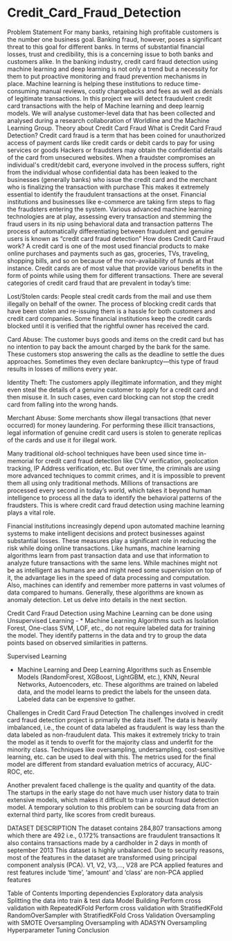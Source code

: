 # Credit_Card_Fraud_Detection
Problem Statement
For many banks, retaining high profitable customers is the number one business goal. Banking fraud, however, poses a significant threat to this goal for different banks. In terms of substantial financial losses, trust and credibility, this is a concerning issue to both banks and customers alike.
In the banking industry, credit card fraud detection using machine learning and deep learning is not only a trend but a necessity for them to put proactive monitoring and fraud prevention mechanisms in place. Machine learning is helping these institutions to reduce time-consuming manual reviews, costly chargebacks and fees as well as denials of legitimate transactions.
In this project we will detect fraudulent credit card transactions with the help of Machine learning and deep learnig models.
We will analyse customer-level data that has been collected and analysed during a research collaboration of Worldline and the Machine Learning Group.
Theory about Credit Card Fraud
What is Credit Card Fraud Detection?
Credit card fraud is a term that has been coined for unauthorized access of payment cards like credit cards or debit cards to pay for using services or goods
Hackers or fraudsters may obtain the confidential details of the card from unsecured websites. When a fraudster compromises an individual's credit/debit card, everyone involved in the process suffers, right from the individual whose confidential data has been leaked to the businesses (generally banks) who issue the credit card and the merchant who is finalizing the transaction with purchase
This makes it extremely essential to identify the fraudulent transactions at the onset. Financial institutions and businesses like e-commerce are taking firm steps to flag the fraudsters entering the system. Various advanced machine learning technologies are at play, assessing every transaction and stemming the fraud users in its nip using behavioral data and transaction patterns
The process of automatically differentiating between fraudulent and genuine users is known as “credit card fraud detection”
How does Credit Card Fraud work?
A credit card is one of the most used financial products to make online purchases and payments such as gas, groceries, TVs, traveling, shopping bills, and so on because of the non-availability of funds at that instance. Credit cards are of most value that provide various benefits in the form of points while using them for different transactions. There are several categories of credit card fraud that are prevalent in today’s time:

Lost/Stolen cards: People steal credit cards from the mail and use them illegally on behalf of the owner. The process of blocking credit cards that have been stolen and re-issuing them is a hassle for both customers and credit card companies. Some financial institutions keep the credit cards blocked until it is verified that the rightful owner has received the card.

Card Abuse: The customer buys goods and items on the credit card but has no intention to pay back the amount charged by the bank for the same. These customers stop answering the calls as the deadline to settle the dues approaches. Sometimes they even declare bankruptcy—this type of fraud results in losses of millions every year.

Identity Theft: The customers apply illegitimate information, and they might even steal the details of a genuine customer to apply for a credit card and then misuse it. In such cases, even card blocking can not stop the credit card from falling into the wrong hands.

Merchant Abuse: Some merchants show illegal transactions (that never occurred) for money laundering. For performing these illicit transactions, legal information of genuine credit card users is stolen to generate replicas of the cards and use it for illegal work.

Many traditional old-school techniques have been used since time in-memorial for credit card fraud detection like CVV verification, geolocation tracking, IP Address verification, etc. But over time, the criminals are using more advanced techniques to commit crimes, and it is impossible to prevent them all using only traditional methods. Millions of transactions are processed every second in today’s world, which takes it beyond human intelligence to process all the data to identify the behavioral patterns of the fraudsters. This is where credit card fraud detection using machine learning plays a vital role.

Financial institutions increasingly depend upon automated machine learning systems to make intelligent decisions and protect businesses against substantial losses. These measures play a significant role in reducing the risk while doing online transactions. Like humans, machine learning algorithms learn from past transaction data and use that information to analyze future transactions with the same lens. While machines might not be as intelligent as humans are and might need some supervision on top of it, the advantage lies in the speed of data processing and computation. Also, machines can identify and remember more patterns in vast volumes of data compared to humans. Generally, these algorithms are known as anomaly detection. Let us delve into details in the next section.

Credit Card Fraud Detection using Machine Learning can be done using
Unsupervised Learning - * Machine Learning Algorithms such as Isolation Forest, One-class SVM, LOF, etc., do not require labeled data for training the model. They identify patterns in the data and try to group the data points based on observed similarities in patterns.

Supervised Learning
* Machine Learning and Deep Learning Algorithms such as Ensemble Models (RandomForest, XGBoost, LightGBM, etc.), KNN, Neural Networks, Autoencoders, etc. These algorithms are trained on labeled data, and the model learns to predict the labels for the unseen data. Labeled data can be expensive to gather.

Challenges in Credit Card Fraud Detection
The challenges involved in credit card fraud detection project is primarily the data itself. The data is heavily imbalanced, i.e., the count of data labeled as fraudulent is way less than the data labeled as non-fraudulent data. This makes it extremely tricky to train the model as it tends to overfit for the majority class and underfit for the minority class. Techniques like oversampling, undersampling, cost-sensitive learning, etc. can be used to deal with this. The metrics used for the final model are different from standard evaluation metrics of accuracy, AUC-ROC, etc.

Another prevalent faced challenge is the quality and quantity of the data. The startups in the early stage do not have much user history data to train extensive models, which makes it difficult to train a robust fraud detection model. A temporary solution to this problem can be sourcing data from an external third party, like scores from credit bureaus.

DATASET DESCRIPTION
The dataset contains 284,807 transactions among which there are 492 i.e., 0.172% transactions are fraudulent transactions
It also contains transactions made by a cardholder in 2 days in month of september 2013
This dataset is highly unbalanced. Due to security reasons, most of the features in the dataset are transformed using principal component analysis (PCA). V1, V2, V3,…, V28 are PCA applied features and rest features include ‘time’, ‘amount’ and ‘class’ are non-PCA applied features

Table of Contents
Importing dependencies
Exploratory data analysis
Splitting the data into train & test data
Model Building
Perform cross validation with RepeatedKFold
Perform cross validation with StratifiedKFold
RandomOverSampler with StratifiedKFold Cross Validation
Oversampling with SMOTE Oversampling
Oversampling with ADASYN Oversampling
Hyperparameter Tuning
Conclusion
